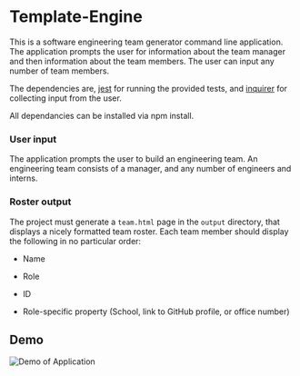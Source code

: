 # Template-Engine
This is a software engineering team generator command line application. The application prompts the user for information about the team manager and then information about the team members. The user can input any number of team members.

The dependencies are, [jest](https://jestjs.io/) for running the provided tests, and [inquirer](https://www.npmjs.com/package/inquirer) for collecting input from the user.

All dependancies can be installed via npm install.


### User input

The application prompts the user to build an engineering team. An engineering
team consists of a manager, and any number of engineers and interns.

### Roster output

The project must generate a `team.html` page in the `output` directory, that displays a nicely formatted team roster. Each team member should display the following in no particular order:

  * Name

  * Role

  * ID

  * Role-specific property (School, link to GitHub profile, or office number)
  
## Demo 
![Demo of Application](https://drive.google.com/file/d/1T8RoHtYoJwoYM72SLN2NRDBJ1nfkCkKZ/view?usp=sharing)